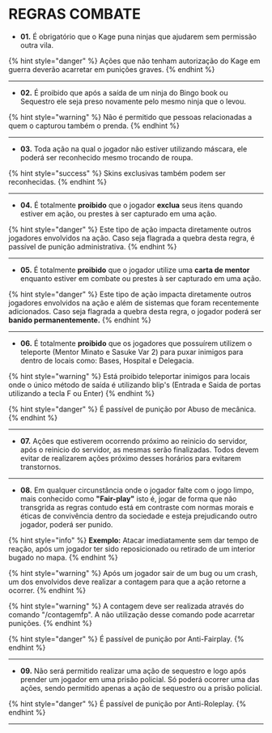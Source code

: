 # REGRAS COMBATE

* **01.** É obrigatório que o Kage puna ninjas que ajudarem sem permissão outra vila.

{% hint style="danger" %}
Ações que não tenham autorização do Kage em guerra deverão acarretar em punições graves.
{% endhint %}

***

* **02.** É proibido que após a saída de um ninja do Bingo book ou Sequestro ele seja preso novamente pelo mesmo ninja que o levou.

{% hint style="warning" %}
Não é permitido que pessoas relacionadas a quem o capturou também o prenda.
{% endhint %}

***

* **03.** Toda ação na qual o jogador não estiver utilizando máscara, ele poderá ser reconhecido mesmo trocando de roupa.

{% hint style="success" %}
Skins exclusivas também podem ser reconhecidas.
{% endhint %}

***

* **04.** É totalmente **proibido** que o jogador **exclua** seus itens quando estiver em ação, ou prestes à ser capturado em uma ação.

{% hint style="danger" %}
Este tipo de ação impacta diretamente outros jogadores envolvidos na ação. Caso seja flagrada a quebra desta regra, é passível de punição administrativa.
{% endhint %}

***

* **05.** É totalmente **proibido** que o jogador utilize uma **carta de mentor** enquanto estiver em combate ou prestes à ser capturado em uma ação.

{% hint style="danger" %}
Este tipo de ação impacta diretamente outros jogadores envolvidos na ação e além de sistemas que foram recentemente adicionados. Caso seja flagrada a quebra desta regra, o jogador poderá ser **banido permanentemente.**
{% endhint %}

***

* **06.** É totalmente **proibido** que os jogadores que possuírem utilizem o teleporte (Mentor Minato e Sasuke Var 2) para puxar inimigos para dentro de locais como: Bases, Hospital e Delegacia.

{% hint style="warning" %}
Está proibido teleportar inimigos para locais onde o único método de saída é utilizando blip's (Entrada e Saida de portas utilizando a tecla F ou Enter)
{% endhint %}

{% hint style="danger" %}
É passível de punição por Abuso de mecânica.
{% endhint %}

***

* **07.** Ações que estiverem ocorrendo próximo ao reinicio do servidor, após o reinicio do servidor, as mesmas serão finalizadas. Todos devem evitar de realizarem ações próximo desses horários para evitarem transtornos.

***

* **08.** Em qualquer circunstância onde o jogador falte com o jogo limpo, mais conhecido como **"Fair-play"** isto é, jogar de forma que não transgrida as regras contudo está em contraste com normas morais e éticas de convivência dentro da sociedade e esteja prejudicando outro jogador, poderá ser punido.

{% hint style="info" %}
**Exemplo:** Atacar imediatamente sem dar tempo de reação, após um jogador ter sido reposicionado ou retirado de um interior bugado no mapa.
{% endhint %}

{% hint style="warning" %}
Após um jogador sair de um bug ou um crash, um dos envolvidos deve realizar a contagem para que a ação retorne a ocorrer.
{% endhint %}

{% hint style="warning" %}
A contagem deve ser realizada através do comando "/contagemfp". A não utilização desse comando pode acarretar punições.
{% endhint %}

{% hint style="danger" %}
É passível de punição por Anti-Fairplay.
{% endhint %}

***

* **09.** Não será permitido realizar uma ação de sequestro e logo após prender um jogador em uma prisão policial. Só poderá ocorrer uma das ações, sendo permitido apenas a ação de sequestro ou a prisão policial.

{% hint style="danger" %}
É passível de punição por Anti-Roleplay.
{% endhint %}

***
